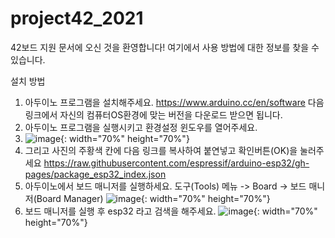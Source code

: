 # project42_2021
42보드 지원 문서에 오신 것을 환영합니다! 여기에서 사용 방법에 대한 정보를 찾을 수 있습니다.

설치 방법
1. 아두이노 프로그램을 설치해주세요. https://www.arduino.cc/en/software 다음 링크에서 자신의 컴퓨터OS환경에 맞는 버전을 다운로드 받으면 됩니다.
2. 아두이노 프로그램을 실행시키고 환경설정 윈도우를 열어주세요.
3. ![image](https://user-images.githubusercontent.com/113105/127854647-e6a15c33-2e30-4120-828a-48a921f55858.png){: width="70%" height="70%"}
4. 그리고 사진의 주황색 칸에 다음 링크를 복사하여 붙연넣고 확인버튼(OK)을 눌러주세요
   https://raw.githubusercontent.com/espressif/arduino-esp32/gh-pages/package_esp32_index.json
5. 아두이노에서 보드 매니저를 실행하세요. 도구(Tools) 메뉴 -> Board -> 보드 매니저(Board Manager)
![image](https://user-images.githubusercontent.com/113105/127855026-4d74ebb8-c8ff-45d0-80fd-c78cd27e8f70.png){: width="70%" height="70%"}
6. 보드 매니저를 실행 후 esp32 라고 검색을 해주세요.
![image](https://user-images.githubusercontent.com/113105/127855118-6b8e8cc2-e387-4179-bc3e-1d63285f7680.png){: width="70%" height="70%"}

